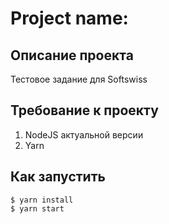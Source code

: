 # Project name: <ProjectName>

## Описание проекта
Тестовое задание для Softswiss


## Требование к проекту
1. NodeJS актуальной версии
2. Yarn


## Как запустить
```shell
$ yarn install
$ yarn start
```

